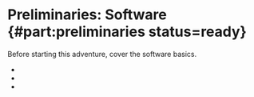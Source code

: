 # Preliminaries: Software {#part:preliminaries status=ready}

Before starting this adventure, cover the software basics.

- [](+opmanual_developer#sec:developer_basics_linux)
- [](+opmanual_developer#sec:developer_basics_git)
- [](+opmanual_developer#sec:developer_basics_docker)
